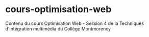 # cours-optimisation-web
Contenu du cours Optimisation Web - Session 4 de la Techniques d'intégration multimédia du Collège Montmorency
